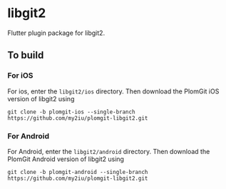 # libgit2

Flutter plugin package for libgit2.

## To build 

### For iOS

For ios, enter the `libgit2/ios` directory. Then download the PlomGit iOS version of libgit2 using

```
git clone -b plomgit-ios --single-branch https://github.com/my2iu/plomgit-libgit2.git
```

### For Android

For Android, enter the `libgit2/android` directory. Then download the PlomGit Android version of libgit2 using

```
git clone -b plomgit-android --single-branch https://github.com/my2iu/plomgit-libgit2.git
```